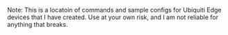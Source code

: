Note:  This is a locatoin of commands and sample configs for Ubiquiti Edge devices that I have created.  Use at your own risk, and I am not reliable for anything that breaks.